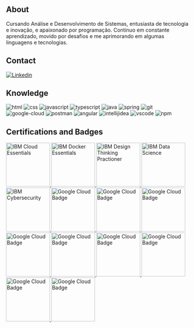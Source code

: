 ## About
Cursando Análise e Desenvolvimento de Sistemas, entusiasta de tecnologia e inovação, e apaixonado por programação. Continuo em constante aprendizado, movido por desafios e me aprimorando em algumas linguagens e tecnologias.

## Contact
[![Linkedin](https://img.shields.io/badge/LinkedIn-0077B5?style=for-the-badge&logo=linkedin&logoColor=white)](https://www.linkedin.com/in/jntneves/)

## Knowledge
<div style="display: inline_block">
    <img src="https://img.shields.io/badge/HTML5-E34F26?style=for-the-badge&logo=html5&logoColor=white" alt="html" />
    <img src="https://img.shields.io/badge/CSS3-1572B6?style=for-the-badge&logo=css3&logoColor=white" alt="css" />
    <img src="https://img.shields.io/badge/JavaScript-F7DF1E?style=for-the-badge&logo=javascript&logoColor=black" alt="javascript" />
    <img src="https://img.shields.io/badge/TypeScript-007ACC?style=for-the-badge&logo=typescript&logoColor=white" alt="typescript" />
    <img src="https://img.shields.io/badge/Java-ED8B00?style=for-the-badge&logo=java&logoColor=white" alt="java" />
    <img src="https://img.shields.io/badge/Spring-6DB33F?style=for-the-badge&logo=spring&logoColor=white" alt="spring" />
    <img src="https://img.shields.io/badge/GIT-E44C30?style=for-the-badge&logo=git&logoColor=white" alt="git" />
    <img src="https://img.shields.io/badge/Google_Cloud-4285F4?style=for-the-badge&logo=google-cloud&logoColor=white" alt="google-cloud" />
    <img src="https://camo.githubusercontent.com/879423585ed087f3c973857c43ba7e7d84f52c993d2c937055726339fbf921d9/68747470733a2f2f696d672e736869656c64732e696f2f62616467652f506f73746d616e2d4646364333373f7374796c653d666f722d7468652d6261646765266c6f676f3d506f73746d616e266c6f676f436f6c6f723d7768697465" alt="postman" />
    <img src="https://img.shields.io/badge/Angular-DD0031?style=for-the-badge&logo=angular&logoColor=white" alt="angular" />
    <img src="https://img.shields.io/badge/IntelliJ_IDEA-000000.svg?style=for-the-badge&logo=intellij-idea&logoColor=white" alt="intellijidea" />
    <img src="https://img.shields.io/badge/VSCode-0078D4?style=for-the-badge&logo=visual%20studio%20code&logoColor=white" alt="vscode" />
    <img src="https://img.shields.io/badge/npm-CB3837?style=for-the-badge&logo=npm&logoColor=white" alt="npm" />
</div>

## Certifications and Badges

  <a href="https://www.credly.com/badges/deca6db1-5982-45e3-b0d4-740e61809805/public_url" target="_blank" rel="noreferrer noopener">
  <img src="https://images.credly.com/size/340x340/images/58e2cad5-5551-44a6-8285-06d6a4aa9cb3/IBM_Cloud_Essentials.png"
       alt="IBM Cloud Essentials" width=120px>
    </a>
  <a href="https://www.credly.com/badges/8482f1f3-289d-4f6a-a971-9d7a33f9890d/public_url" target="_blank" rel="noreferrer noopener">
  <img src="https://images.credly.com/size/340x340/images/08216781-93cb-4ba1-8110-8eb3401fa8ce/Docker_Essentials_-_ISDN.png"
       alt="IBM Docker Essentials" width=120px>
    </a>
  <a href="https://www.credly.com/badges/2fcdcaae-ef9b-45d7-92ce-1ca7dde03c45/public_url" target="_blank" rel="noreferrer noopener">
  <img src="https://images.credly.com/size/340x340/images/bc08972c-3c7d-4b99-82a0-c94bcca36674/Badges_v8-07_Practitioner.png"
       alt="IBM Design Thinking Practioner" width=120px>
    </a>
  <a href="https://www.credly.com/badges/0893f42b-6c88-410c-ad6c-e5165b679043/public_url" target="_blank" rel="noreferrer noopener">
  <img src="https://images.credly.com/size/340x340/images/5ca7b236-6105-4154-ba22-c8ae12ec1d8c/Data_Sci_Found_Level_1_-_CC_-_2019.png"
       alt="IBM Data Science" width=120px>
    </a>
  <a href="https://www.credly.com/badges/3e104c17-6c0e-46dd-829f-a4251a3c76ae/public_url" target="_blank" rel="noreferrer noopener">
  <img src="https://images.credly.com/size/340x340/images/50b96632-6cbb-40b7-ac0e-b83f49ff7f94/image.png"
       alt="IBM Cybersecurity" width=120px>
    </a>
  <a href="https://www.cloudskillsboost.google/public_profiles/05372526-c2c7-413d-9947-14fcd12a8d57/badges/2672586" target="_blank" rel="noreferrer noopener">
  <img src="https://cdn.qwiklabs.com/xRejIPM4k6VgI8%2B%2B2Nz5bFHFx8PwK0nn9oQofkJOsS4%3D"
       alt="Google Cloud Badge" width=120px height=120px>
    </a>
  <a href="https://www.cloudskillsboost.google/public_profiles/05372526-c2c7-413d-9947-14fcd12a8d57/badges/2638196" target="_blank" rel="noreferrer noopener">
  <img src="https://cdn.qwiklabs.com/P2g%2BoVUAnIwMcfvlLGRH5oEUFQQtDtJ56ljwLTrrXNQ%3D"
       alt="Google Cloud Badge" width=120px height=120px>
    </a>
  <a href="https://www.cloudskillsboost.google/public_profiles/05372526-c2c7-413d-9947-14fcd12a8d57/badges/2652533" target="_blank" rel="noreferrer noopener">
  <img src="https://cdn.qwiklabs.com/s41NLIs1riSUylD8%2FIfAfxIosbDQsQM0ONnRR1Mv73Y%3D"
       alt="Google Cloud Badge" width=120px height=120px>
    </a>
  <a href="https://www.cloudskillsboost.google/public_profiles/05372526-c2c7-413d-9947-14fcd12a8d57/badges/2661516" target="_blank" rel="noreferrer noopener">
  <img src="https://cdn.qwiklabs.com/txbeb17AOTs7XofPNwoBttTsQDcYjGr9UiR0%2B%2FL83eI%3D"
       alt="Google Cloud Badge" width=120px height=120px>
    </a>
  <a href="https://www.cloudskillsboost.google/public_profiles/05372526-c2c7-413d-9947-14fcd12a8d57/badges/2672823" target="_blank" rel="noreferrer noopener">
  <img src="https://cdn.qwiklabs.com/4CKPsTHZga2arNEoq8rWdWt%2Bp7e%2FwqNG5K4h1mg8%2Fno%3D"
       alt="Google Cloud Badge" width=120px height=120px>
    </a>
  <a href="https://www.cloudskillsboost.google/public_profiles/05372526-c2c7-413d-9947-14fcd12a8d57/badges/2655134" target="_blank" rel="noreferrer noopener">
  <img src="https://cdn.qwiklabs.com/qigZkhvg9KqENz%2FVGMdHGLby%2FUQ%2Bhr1id2Cbp0GxSvs%3D"
       alt="Google Cloud Badge" width=120px>
    </a>
  <a href="https://www.cloudskillsboost.google/public_profiles/05372526-c2c7-413d-9947-14fcd12a8d57/badges/2655175" target="_blank" rel="noreferrer noopener">
  <img src="https://cdn.qwiklabs.com/SOUHCWvev6HmfC5QztXJd%2BCkSK8%2B3WGWg%2BF%2Fww%2FfqXA%3D"
       alt="Google Cloud Badge" width=120px>
    </a>
  <a href="https://www.cloudskillsboost.google/public_profiles/05372526-c2c7-413d-9947-14fcd12a8d57/badges/2672922" target="_blank" rel="noreferrer noopener">
  <img src="https://cdn.qwiklabs.com/fUkNC8Ujw5C3fdqhXntXppEGL%2BupKOgvE42GWf4Oo68%3D"
       alt="Google Cloud Badge" width=120px>
    </a>
  <a href="https://www.cloudskillsboost.google/public_profiles/05372526-c2c7-413d-9947-14fcd12a8d57/badges/2673083" target="_blank" rel="noreferrer noopener">
  <img src="https://cdn.qwiklabs.com/%2BfUNwBxkIaRRdkzbDGS6GW%2BBbMbyXO6F%2BJg%2B3QrSXeA%3D"
       alt="Google Cloud Badge" width=120px>
    </a>

